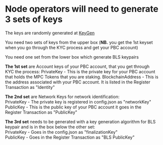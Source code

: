 # Node operators will need to generate 3 sets of keys



The keys are randomly generated at [KeyGen](https://dashboard.partisiablockchain.com/keygen)

You need two sets of keys from the upper box (**NB.** you get the 1st keyset when you go through the KYC process and get your PBC account)

You need one set from the lower box which generate BLS keypairs




**The 1st set**  are Account keys of your PBC account, that you get through KYC the process:
PrivateKey - This is the private key for your PBC account that holds the MPC Tokens that you are staking.
BlockchainAddress - This is the address associated with your PBC account. It is listed in the Register Transaction as "Identity"

**The 2nd set** are Network Keys for network identification:   
PrivateKey - The private key is registered in config.json as "networkKey"  
PublicKey - This is the public key of your PBC account it goes in the Register Transaction as "PublicKey"

**The 3rd set** needs to be generated with a key generation algorithm for BLS keypair and is in the box below the other set:  
PrivateKey - Goes in the config.json as "finalizationKey"  
PublicKey - Goes in the Register Transaction as "BLS PublicKey"
